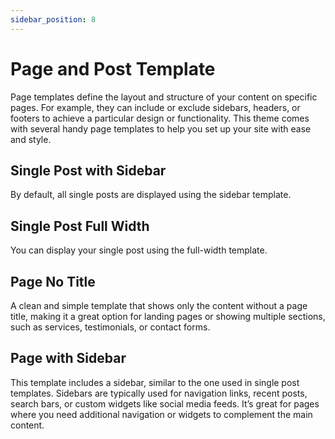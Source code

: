 ```yaml
---
sidebar_position: 8
---
```

# Page and Post Template
Page templates define the layout and structure of your content on specific pages. For example, they can include or exclude sidebars, headers, or footers to achieve a particular design or functionality. This theme comes with several handy page templates to help you set up your site with ease and style.

## Single Post with Sidebar
By default, all single posts are displayed using the sidebar template.

## Single Post Full Width
You can display your single post using the full-width template.

## Page No Title
A clean and simple template that shows only the content without a page title, making it a great option for landing pages or showing multiple sections, such as services, testimonials, or contact forms.

## Page with Sidebar
This template includes a sidebar, similar to the one used in single post templates. Sidebars are typically used for navigation links, recent posts, search bars, or custom widgets like social media feeds. It’s great for pages where you need additional navigation or widgets to complement the main content.



